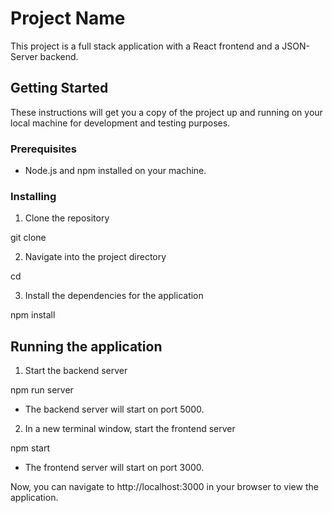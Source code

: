 # Project Name

This project is a full stack application with a React frontend and a JSON-Server backend.

## Getting Started

These instructions will get you a copy of the project up and running on your local machine for development and testing purposes.

### Prerequisites

- Node.js and npm installed on your machine.

### Installing

1. Clone the repository

git clone <repository-url>

2. Navigate into the project directory

cd <project-name>

3. Install the dependencies for the application

npm install

## Running the application

1. Start the backend server

npm run server

- The backend server will start on port 5000.

2. In a new terminal window, start the frontend server

npm start

- The frontend server will start on port 3000.

Now, you can navigate to http://localhost:3000 in your browser to view the application.
